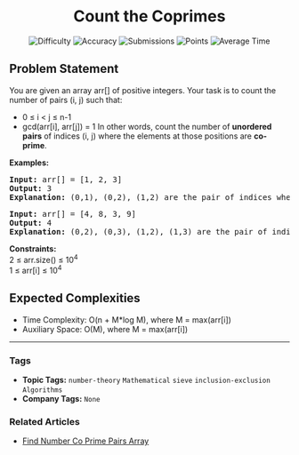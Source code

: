 <h1 align="center">Count the Coprimes</h1>

<p align="center">
  <img alt="Difficulty" title="Difficulty" src="https://custom-icon-badges.demolab.com/badge/Difficulty: Hard-1F222E?style=for-the-badge&logoColor=white&logo=fire"/>
  <img alt="Accuracy" title="Accuracy" src="https://custom-icon-badges.demolab.com/badge/Accuracy: 49.35%25-1F222E?style=for-the-badge&logoColor=white&logo=target"/>
  <img alt="Submissions" title="Submissions" src="https://custom-icon-badges.demolab.com/badge/Submissions: 14K+-1F222E?style=for-the-badge&logoColor=white&logo=repo"/>
  <img alt="Points" title="Points" src="https://custom-icon-badges.demolab.com/badge/Points: 8-1F222E?style=for-the-badge&logoColor=white&logo=award"/>
  <img alt="Average Time" title="Average Time" src="https://custom-icon-badges.demolab.com/badge/Average%20Time: N/A-1F222E?style=for-the-badge&logoColor=white&logo=clock"/>
</p>

## Problem Statement

You are given an array arr[] of positive integers. Your task is to count the number of pairs (i, j) such that:

 

- 0 ≤ i < j ≤ n-1
- gcd(arr[i], arr[j]) = 1
In other words, count the number of <b>unordered pairs</b> of indices (i, j) where the elements at those positions are <b>co-prime</b>.

<b>Examples:<br></b>

<pre><b>Input: </b>arr[] = [1, 2, 3]<b><br>Output: </b>3<b><br>Explanation: </b>(0,1), (0,2), (1,2) are the pair of indices where gcd(arr[i], arr[j]) = 1<b><br></b></pre>

<pre><b>Input:</b> arr[] = [4, 8, 3, 9]<b><br>Output: </b>4<b><br>Explanation: </b>(0,2), (0,3), (1,2), (1,3) are the pair of indices where gcd(arr[i], arr[j]) = 1<br></pre>

<b>Constraints:<br></b>2 ≤ arr.size() ≤ 10<sup>4</sup><b><br></b>1 ≤ arr[i] ≤ 10<sup>4</sup>

## Expected Complexities
- Time Complexity: O(n + M*log M), where M = max(arr[i])
- Auxiliary Space: O(M), where M = max(arr[i])

<hr>

### Tags
- **Topic Tags:** `number-theory` `Mathematical` `sieve` `inclusion-exclusion` `Algorithms`
- **Company Tags:** `None`

### Related Articles
- [Find Number Co Prime Pairs Array](https://www.geeksforgeeks.org/find-number-co-prime-pairs-array/)
